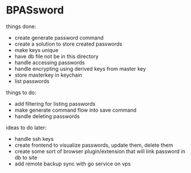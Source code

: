 # BPASsword

things done:

- create generate password command
- create a solution to store created passwords
- make keys unique
- have db file not be in this directory
- handle accessing passwords
- handle encrypting using derived keys from master key
- store masterkey in keychain
- list passwords

things to do:

- add filtering for listing passwords
- make generate command flow into save command
- handle deleting passwords

ideas to do later:

- handle ssh keys
- create frontend to visualize passwords, update them, delete them
- create some sort of browser plugin/extension that will link password in db to site
- add remote backup sync with go service on vps
